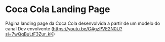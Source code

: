# Coca Cola Landing Page

Página landing page da Coca Cola desenvolvida a partir de um modelo do canal Dev envolvente (https://youtu.be/G4gzPVE2N0U?si=7wQqBuLtF3Zur_kK)
